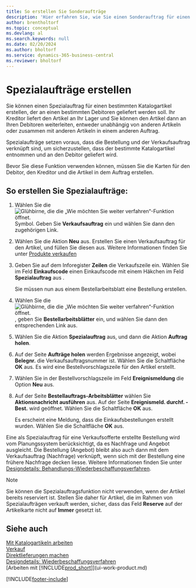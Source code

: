 ```yaml
---
title: So erstellen Sie Sonderaufträge
description: 'Hier erfahren Sie, wie Sie einen Sonderauftrag für einen bestimmten Katalogartikel erstellen, der an einen bestimmten Kunden versandt werden soll.'
author: brentholtorf
ms.topic: conceptual
ms.devlang: al
ms.search.keywords: null
ms.date: 02/20/2024
ms.author: bholtorf
ms.service: dynamics-365-business-central
ms.reviewer: bholtorf
---
```

# <a name="create-special-orders"></a>Spezialaufträge erstellen

Sie können einen Spezialauftrag für einen bestimmten Katalogartikel erstellen, der an einen bestimmten Debitoren geliefert werden soll. Ihr Kreditor liefert den Artikel an Ihr Lager und Sie können den Artikel dann an Ihren Debitoren weiterleiten, entweder unabhängig von anderen Artikeln oder zusammen mit anderen Artikeln in einem anderen Auftrag.  

Spezialaufträge setzen voraus, dass die Bestellung und der Verkaufsauftrag verknüpft sind, um sicherzustellen, dass der bestimmte Katalogartikel entnommen und an den Debitor geliefert wird.  

Bevor Sie diese Funktion verwenden können, müssen Sie die Karten für den Debitor, den Kreditor und die Artikel in dem Auftrag erstellen.  

## <a name="to-create-a-special-order"></a>So erstellen Sie Spezialaufträge:

1.  Wählen Sie die ![Glühbirne, die die „Wie möchten Sie weiter verfahren“-Funktion öffnet.](media/ui-search/search_small.png "Tell me-Funktion") Symbol. Geben Sie **Verkaufsauftrag** ein und wählen Sie dann den zugehörigen Link.  
2. Wählen Sie die Aktion **Neu** aus. Erstellen Sie einen  Verkaufsauftrag für den Artikel, und füllen Sie diesen aus. Weitere Informationen finden Sie unter [Produkte verkaufen](sales-how-sell-products.md)
3.  Geben Sie auf dem Inforegister **Zeilen** die Verkaufszeile ein. Wählen Sie im Feld **Einkaufscode** einen Einkaufscode mit einem Häkchen im Feld **Spezialauftrag** aus .

    Sie müssen nun aus einem Bestellarbeitsblatt eine Bestellung erstellen.  
4. Wählen Sie die ![Glühbirne, die die „Wie möchten Sie weiter verfahren“-Funktion öffnet.](media/ui-search/search_small.png "Tell me-Funktion") , geben Sie **Bestellarbeitsblätter** ein, und wählen Sie dann den entsprechenden Link aus.  
5. Wählen Sie die Aktion **Spezialauftrag** aus, und dann die Aktion **Auftrag holen**.  
6.  Auf der Seite **Aufträge holen** werden Ergebnisse angezeigt, wobei **Belegnr.** die Verkaufsauftragsnummer ist. Wählen Sie die Schaltfläche **OK** aus. Es wird eine Bestellvorschlagszeile für den Artikel erstellt.  
7.  Wählen Sie in der Bestellvorschlagszeile im Feld **Ereignismeldung** die Option **Neu** aus.  
8.  Auf der Seite **Bestellauftrags-Arbeitsblätter** wählen Sie **Aktionsnachricht ausführen** aus. Auf der Seite **Ereignismeld. durchf. - Best.** wird geöffnet. Wählen Sie die Schaltfläche **OK** aus.  

    Es erscheint eine Meldung, dass die Einkaufsbestellungen erstellt wurden. Wählen Sie die Schaltfläche **OK** aus.  

Eine als Spezialauftrag für eine Verkaufsofferte erstellte Bestellung wird vom Planungssystem berücksichtigt, da es Nachfrage und Angebot ausgleicht. Die Bestellung (Angebot) bleibt also auch dann mit dem Verkaufsauftrag (Nachfrage) verknüpft, wenn sich mit der Bestellung eine frühere Nachfrage decken liesse. Weitere Informationen finden Sie unter [Designdetails: Behandlungs-Wiederbeschaffungsverfahren](design-details-reservation-order-tracking-and-action-messaging.md).  

> [!NOTE]  
>  Sie können die Spezialauftragsfunktion nicht verwenden, wenn der Artikel bereits reserviert ist. Stellen Sie daher für Artikel, die im Rahmen von Spezialaufträgen verkauft werden, sicher, dass das Feld **Reserve** auf der Artikelkarte nicht auf **Immer** gesetzt ist.  

## <a name="see-also"></a>Siehe auch

[Mit Katalogartikeln arbeiten](inventory-how-work-nonstock-items.md)  
[Verkauf](sales-manage-sales.md)  
[Direktlieferungen machen](sales-how-drop-shipment.md)   
[Designdetails: Wiederbeschaffungsverfahren](design-details-reservation-order-tracking-and-action-messaging.md)  
[Arbeiten mit [!INCLUDE[prod_short](includes/prod_short.md)]](ui-work-product.md)


[!INCLUDE[footer-include](includes/footer-banner.md)]
